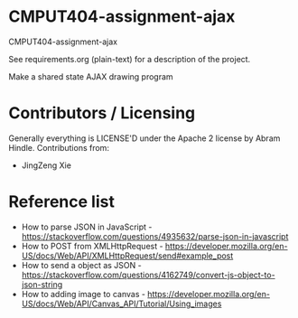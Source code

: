 CMPUT404-assignment-ajax
==============================

CMPUT404-assignment-ajax

See requirements.org (plain-text) for a description of the project.

Make a shared state AJAX drawing program

Contributors / Licensing
========================

Generally everything is LICENSE'D under the Apache 2 license by Abram Hindle.
Contributions from:
* JingZeng Xie

Reference list
====================
* How to parse JSON in JavaScript - https://stackoverflow.com/questions/4935632/parse-json-in-javascript
* How to POST from XMLHttpRequest - https://developer.mozilla.org/en-US/docs/Web/API/XMLHttpRequest/send#example_post
* How to send a object as JSON - https://stackoverflow.com/questions/4162749/convert-js-object-to-json-string
* How to adding image to canvas - https://developer.mozilla.org/en-US/docs/Web/API/Canvas_API/Tutorial/Using_images
